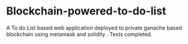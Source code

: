 # Blockchain-powered-to-do-list
A To do List based web application deployed to private ganache based blockchain using metamask and solidity . Tests completed.
